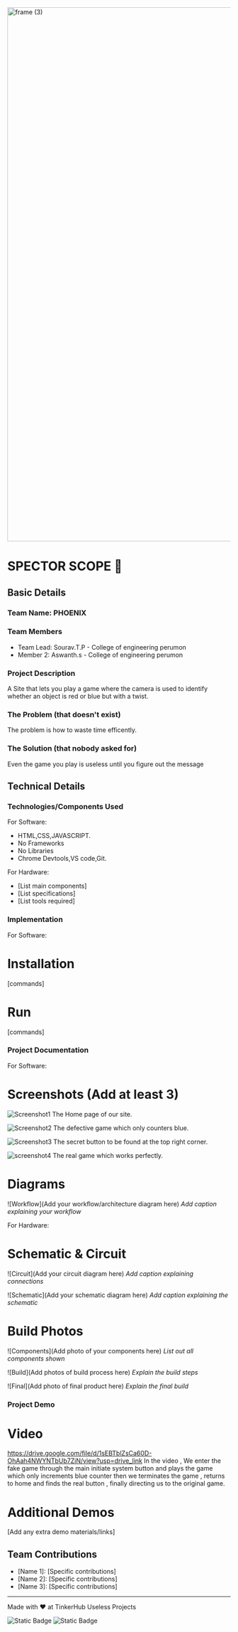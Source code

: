 <img width="3188" height="1202" alt="frame (3)" src="https://github.com/user-attachments/assets/517ad8e9-ad22-457d-9538-a9e62d137cd7" />


# SPECTOR SCOPE 🎯


## Basic Details
### Team Name: PHOENIX


### Team Members
- Team Lead: Sourav.T.P - College of engineering perumon
- Member 2: Aswanth.s - College of engineering perumon

### Project Description
A Site that lets you play a game where the camera is used to identify whether an object is red or blue but with a twist.

### The Problem (that doesn't exist)
The problem is how to waste time efficently.

### The Solution (that nobody asked for)
Even the game you play is useless until you figure out the message

## Technical Details
### Technologies/Components Used
For Software:
- HTML,CSS,JAVASCRIPT.
- No Frameworks 
- No Libraries
- Chrome Devtools,VS code,Git.

For Hardware:
- [List main components]
- [List specifications]
- [List tools required]

### Implementation
For Software:
# Installation
[commands]

# Run
[commands]

### Project Documentation
For Software:

# Screenshots (Add at least 3)
![Screenshot1]("SS1.jpg")
The Home page of our site.

![Screenshot2]("SS3.jpg")
The defective game which only counters blue.

![Screenshot3]("SS4.jpg")
The secret button to be found at the top right corner.

![screenshot4]("SS2.jpg")
The real game which works perfectly.

# Diagrams
![Workflow](Add your workflow/architecture diagram here)
*Add caption explaining your workflow*

For Hardware:

# Schematic & Circuit
![Circuit](Add your circuit diagram here)
*Add caption explaining connections*

![Schematic](Add your schematic diagram here)
*Add caption explaining the schematic*

# Build Photos
![Components](Add photo of your components here)
*List out all components shown*

![Build](Add photos of build process here)
*Explain the build steps*

![Final](Add photo of final product here)
*Explain the final build*

### Project Demo
# Video
https://drive.google.com/file/d/1sEBTblZsCa60D-OhAah4NWYNTbUb7ZiN/view?usp=drive_link
In the video , We enter the fake game through the main initiate system button and plays the game which only increments blue counter then we terminates the game , returns to home and finds the real button , finally directing us to the original game.

# Additional Demos
[Add any extra demo materials/links]

## Team Contributions
- [Name 1]: [Specific contributions]
- [Name 2]: [Specific contributions]
- [Name 3]: [Specific contributions]

---
Made with ❤️ at TinkerHub Useless Projects 

![Static Badge](https://img.shields.io/badge/TinkerHub-24?color=%23000000&link=https%3A%2F%2Fwww.tinkerhub.org%2F)
![Static Badge](https://img.shields.io/badge/UselessProjects--25-25?link=https%3A%2F%2Fwww.tinkerhub.org%2Fevents%2FQ2Q1TQKX6Q%2FUseless%2520Projects)



